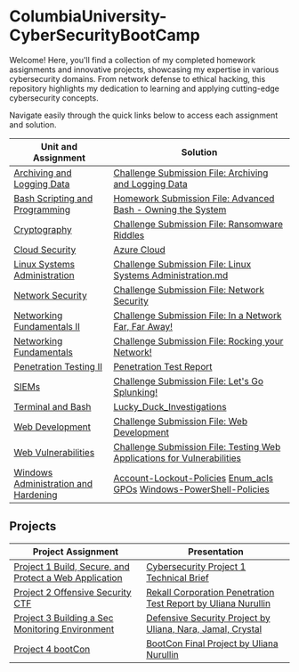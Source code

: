 # ColumbiaUniversity-CyberSecurityBootCamp
Welcome! Here, you'll find a collection of my completed homework assignments and innovative projects, showcasing my expertise in various cybersecurity domains. From network defense to ethical hacking, this repository highlights my dedication to learning and applying cutting-edge cybersecurity concepts.

Navigate easily through the quick links below to access each assignment and solution.

| Unit and Assignment  | Solution | 
| ------------- | ------------- | 
| [Archiving and Logging Data](https://github.com/CyberCuriosity8586/ColumbiaUniversity-CyberSecurityBootCamp/blob/4ebe98c3825828e58f81f4b7dee55dce4210a639/Archiving%20and%20Logging%20Data/Archiving%20and%20Logging%20Data.md)  | [Challenge Submission File: Archiving and Logging Data](https://github.com/CyberCuriosity8586/ColumbiaUniversity-CyberSecurityBootCamp/blob/4ebe98c3825828e58f81f4b7dee55dce4210a639/Archiving%20and%20Logging%20Data/Challenge%20Submission%20File%3A%20Archiving%20and%20Logging%20Data.md)  | 
| [Bash Scripting and Programming](https://github.com/CyberCuriosity8586/ColumbiaUniversity-CyberSecurityBootCamp/blob/4ebe98c3825828e58f81f4b7dee55dce4210a639/Bash%20Scripting%20and%20Programming/Bash%20Scripting%20and%20Programming.md)  | [Homework Submission File: Advanced Bash - Owning the System](https://github.com/CyberCuriosity8586/ColumbiaUniversity-CyberSecurityBootCamp/blob/4ebe98c3825828e58f81f4b7dee55dce4210a639/Bash%20Scripting%20and%20Programming/Challenge%20Submission%20File%3A%20Advanced%20Bash%3A%20Owning%20the%20System.md) |  
| [Cryptography](https://github.com/CyberCuriosity8586/ColumbiaUniversity-CyberSecurityBootCamp/blob/4ebe98c3825828e58f81f4b7dee55dce4210a639/Cryptography/Cryptography.md) | [Challenge Submission File: Ransomware Riddles](https://github.com/CyberCuriosity8586/ColumbiaUniversity-CyberSecurityBootCamp/blob/88921a38356b48f8098914f7cb347921d56dc96c/Cryptography/Challenge%20Submission%20File%3A%20Ransomware%20Riddles.md) |
| [Cloud Security](https://github.com/CyberCuriosity8586/ColumbiaUniversity-CyberSecurityBootCamp/blob/b9b76ae769663c1e0cf523d220a65e23b1077e1f/Cloud%20Security/Cloud%20Security.md)  | [Azure Cloud](https://github.com/CyberCuriosity8586/ColumbiaUniversity-CyberSecurityBootCamp/blob/b9b76ae769663c1e0cf523d220a65e23b1077e1f/Cloud%20Security/Azure-Cloud.md) |
| [Linux Systems Administration](https://github.com/CyberCuriosity8586/ColumbiaUniversity-CyberSecurityBootCamp/blob/88921a38356b48f8098914f7cb347921d56dc96c/Linux%20Systems%20Administration/Linux%20System%20Administration.md) | [Challenge Submission File: Linux Systems Administration.md](https://github.com/CyberCuriosity8586/ColumbiaUniversity-CyberSecurityBootCamp/blob/88921a38356b48f8098914f7cb347921d56dc96c/Linux%20Systems%20Administration/Challenge%20Submission%20File%3A%20Linux%20Systems%20Administration.md) |
| [Network Security](https://github.com/CyberCuriosity8586/ColumbiaUniversity-CyberSecurityBootCamp/blob/88921a38356b48f8098914f7cb347921d56dc96c/Network%20Security/Network%20Security.md) | [Challenge Submission File: Network Security](https://github.com/CyberCuriosity8586/ColumbiaUniversity-CyberSecurityBootCamp/blob/88921a38356b48f8098914f7cb347921d56dc96c/Network%20Security/Challenge%20Submission%20File%3A%20Network%20Security.md) |
| [Networking Fundamentals II](https://github.com/CyberCuriosity8586/ColumbiaUniversity-CyberSecurityBootCamp/blob/88921a38356b48f8098914f7cb347921d56dc96c/Networking%20Fundamentals%20II/Networking%20Fundamentals%20II.md) | [Challenge Submission File: In a Network Far, Far Away!](https://github.com/CyberCuriosity8586/ColumbiaUniversity-CyberSecurityBootCamp/blob/88921a38356b48f8098914f7cb347921d56dc96c/Networking%20Fundamentals%20II/Challenge%20Submission%20File%3A%20In%20a%20Network%20Far%2C%20Far%20Away!.md) |
| [Networking Fundamentals](https://github.com/CyberCuriosity8586/ColumbiaUniversity-CyberSecurityBootCamp/blob/88921a38356b48f8098914f7cb347921d56dc96c/Networking%20Fundamentals/Networking%20Fundamentals.md) | [Challenge Submission File: Rocking your Network!](https://github.com/CyberCuriosity8586/ColumbiaUniversity-CyberSecurityBootCamp/blob/88921a38356b48f8098914f7cb347921d56dc96c/Networking%20Fundamentals/Challenge%20Submission%20File%3A%20Rocking%20your%20Network!.md) |
| [Penetration Testing II](https://github.com/CyberCuriosity8586/ColumbiaUniversity-CyberSecurityBootCamp/blob/653f51b9d679161907f24748b860b29b6399717c/Penetration%20Testing%20II/Penetration%20Testing%20II.md) | [Penetration Test Report](https://github.com/CyberCuriosity8586/ColumbiaUniversity-CyberSecurityBootCamp/blob/653f51b9d679161907f24748b860b29b6399717c/Penetration%20Testing%20II/Penetration%20Test%20Report.md) |
| [SIEMs](https://github.com/CyberCuriosity8586/ColumbiaUniversity-CyberSecurityBootCamp/blob/37419f18e4761f131c088163bfd453dc849057e8/SIEMs/SIEMs.md) | [Challenge Submission File: Let's Go Splunking!](https://github.com/CyberCuriosity8586/ColumbiaUniversity-CyberSecurityBootCamp/blob/37419f18e4761f131c088163bfd453dc849057e8/SIEMs/Challenge%20Submission%20File%3A%20Let's%20Go%20Splunking!.md) |
| [Terminal and Bash](https://github.com/CyberCuriosity8586/ColumbiaUniversity-CyberSecurityBootCamp/blob/88921a38356b48f8098914f7cb347921d56dc96c/Terminal-and-Bash/Terminal%20and%20Bash.md) | [Lucky_Duck_Investigations](https://github.com/CyberCuriosity8586/ColumbiaUniversity-CyberSecurityBootCamp/tree/94b1c45aad6e2d7a580d80b0cf4f1fafd2ec042d/Terminal-and-Bash/Lucky_Duck_Investigations/Roulette_Loss_Investigation/Player_Dealer_Correlation) |
| [Web Development](https://github.com/CyberCuriosity8586/ColumbiaUniversity-CyberSecurityBootCamp/blob/af6d8c03e2a8662ad171ddf1064331c0ddc7cf90/Web%20Development/Web%20Development.md) | [Challenge Submission File: Web Development](https://github.com/CyberCuriosity8586/ColumbiaUniversity-CyberSecurityBootCamp/blob/af6d8c03e2a8662ad171ddf1064331c0ddc7cf90/Web%20Development/Challenge%20Submission%20File%3A%20Web%20Development.md) |
| [Web Vulnerabilities](https://github.com/CyberCuriosity8586/ColumbiaUniversity-CyberSecurityBootCamp/blob/62701707fe88461ab93147b3be3c5e1024e8d609/Web%20Vulnerabilities/Web%20Vulnerabilities.md) | [Challenge Submission File: Testing Web Applications for Vulnerabilities](https://github.com/CyberCuriosity8586/ColumbiaUniversity-CyberSecurityBootCamp/blob/62701707fe88461ab93147b3be3c5e1024e8d609/Web%20Vulnerabilities/Challenge%20Submission%20File%3A%20Testing%20Web%20Applications%20for%20Vulnerabilities.md) |
| [Windows Administration and Hardening](https://github.com/CyberCuriosity8586/ColumbiaUniversity-CyberSecurityBootCamp/blob/3b073306e4efcff297f1c5e617e8f40ebb447f12/Windows%20Administration%20and%20Hardening/Windows%20Administration%20and%20Hardening.md) | [Account-Lockout-Policies](https://github.com/CyberCuriosity8586/ColumbiaUniversity-CyberSecurityBootCamp/blob/3b073306e4efcff297f1c5e617e8f40ebb447f12/Windows%20Administration%20and%20Hardening/Account-Lockout-Policies.PNG) [Enum_acls](https://github.com/CyberCuriosity8586/ColumbiaUniversity-CyberSecurityBootCamp/blob/3b073306e4efcff297f1c5e617e8f40ebb447f12/Windows%20Administration%20and%20Hardening/Enum_acls.ps1) [GPOs](https://github.com/CyberCuriosity8586/ColumbiaUniversity-CyberSecurityBootCamp/blob/3b073306e4efcff297f1c5e617e8f40ebb447f12/Windows%20Administration%20and%20Hardening/GPOs.PNG) [Windows-PowerShell-Policies](https://github.com/CyberCuriosity8586/ColumbiaUniversity-CyberSecurityBootCamp/blob/3b073306e4efcff297f1c5e617e8f40ebb447f12/Windows%20Administration%20and%20Hardening/Windows-PowerShell-Policies.PNG) |


## Projects

| Project Assignment  | Presentation | 
| ------------- | ------------- | 
| [Project 1 Build, Secure, and Protect a Web Application](https://github.com/CyberCuriosity8586/ColumbiaUniversity-CyberSecurityBootCamp/blob/a88bcb04ee6118ef2b957b9f32ec8d0d6aa459c5/Project%201%20Securing%20Cloud%20Apps/Project%201%20%20%20Build%2C%20Secure%2C%20and%20Protect%20a%20Web%20Application.md) | [Cybersecurity Project 1 Technical Brief](https://github.com/CyberCuriosity8586/ColumbiaUniversity-CyberSecurityBootCamp/blob/a88bcb04ee6118ef2b957b9f32ec8d0d6aa459c5/Project%201%20Securing%20Cloud%20Apps/Cybersecurity%20Project%201%20Technical%20Brief.md) |
| [Project 2 Offensive Security CTF](https://github.com/CyberCuriosity8586/ColumbiaUniversity-CyberSecurityBootCamp/blob/10282037e8d417f52156e4d84a1b7af862734e72/Project%202%20Offensive%20Security%20CTF/Project%202%20Offensive%20Security%20CTF.md)  | [Rekall Corporation Penetration Test Report by Uliana Nurullin](https://github.com/CyberCuriosity8586/ColumbiaUniversity-CyberSecurityBootCamp/blob/10282037e8d417f52156e4d84a1b7af862734e72/Project%202%20Offensive%20Security%20CTF/Rekall%20Corporation%20Penetration%20Test%20Report%20by%20Uliana%20Nurullin.md) |
| [Project 3 Building a Sec Monitoring Environment](https://github.com/CyberCuriosity8586/ColumbiaUniversity-CyberSecurityBootCamp/blob/10282037e8d417f52156e4d84a1b7af862734e72/Project%203%20Building%20a%20Sec%20Monitoring%20Environment/Project%203%20Building%20a%20Sec%20Monitoring%20Environment.md) | [Defensive Security Project by Uliana, Nara, Jamal, Crystal](https://github.com/CyberCuriosity8586/ColumbiaUniversity-CyberSecurityBootCamp/blob/10282037e8d417f52156e4d84a1b7af862734e72/Project%203%20Building%20a%20Sec%20Monitoring%20Environment/Defensive%20Security%20Project%20by%20Uliana%2C%20Nara%2C%20Jamal%2C%20Crystal.md) |
| [Project 4 bootCon](https://github.com/CyberCuriosity8586/ColumbiaUniversity-CyberSecurityBootCamp/blob/5a22d46f0ed97d1354fc7490e29c3f5187433e5e/Project%204/Project%204%20bootCon.md) | [BootCon Final Project by Uliana Nurullin](https://github.com/CyberCuriosity8586/ColumbiaUniversity-CyberSecurityBootCamp/blob/5a22d46f0ed97d1354fc7490e29c3f5187433e5e/Project%204/BootCon%20Final%20Project%20by%20Uliana%20Nurullin.md) |
